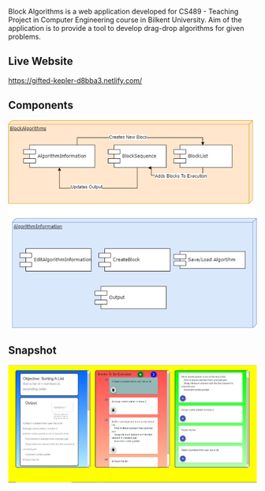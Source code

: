Block Algorithms is a web application developed for CS489 - Teaching Project in Computer Engineering course in Bilkent University.
Aim of the application is to provide a tool to develop drag-drop algorithms for given problems.

## Live Website
https://gifted-kepler-d8bba3.netlify.com/

## Components

![Components](component_diagram.png)   

## Snapshot
![Snapshot](snapshot.png)   
